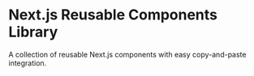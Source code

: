 # Next.js Reusable Components Library

A collection of reusable Next.js components with easy copy-and-paste integration.